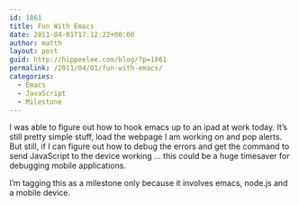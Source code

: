 ```yaml
---
id: 1861
title: Fun With Emacs
date: 2011-04-01T17:12:22+00:00
author: matth
layout: post
guid: http://hippeelee.com/blog/?p=1861
permalink: /2011/04/01/fun-with-emacs/
categories:
  - Emacs
  - JavaScript
  - Milestone
---
```

I was able to figure out how to hook emacs up to an ipad at work today. It&#8217;s still pretty simple stuff, load the webpage I am working on and pop alerts. But still, if I can figure out how to debug the errors and get the command to send JavaScript to the device working &#8230; this could be a huge timesaver for debugging mobile applications.

I&#8217;m tagging this as a milestone only because it involves emacs, node.js and a mobile device.
